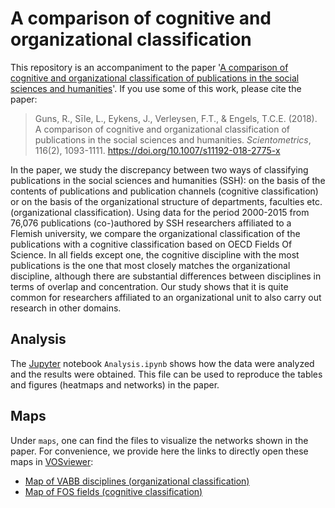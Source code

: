# A comparison of cognitive and organizational classification

This repository is an accompaniment to the paper '[A comparison of cognitive and organizational classification of publications in the
social sciences and humanities](https://doi.org/10.1007/s11192-018-2775-x)'. If you use some of this work, please cite the paper:

> Guns, R., Sīle, L., Eykens, J., Verleysen, F.T., & Engels, T.C.E. (2018). A comparison of cognitive and organizational classification of publications in the social sciences and humanities. *Scientometrics*, 116(2), 1093-1111. https://doi.org/10.1007/s11192-018-2775-x

In the paper, we study the discrepancy between two ways of classifying publications in the social sciences and humanities (SSH): on the basis of the contents of publications and publication channels (cognitive classification) or on the basis of the organizational structure of departments, faculties etc. (organizational classification). Using data for the period 2000-2015 from 76,076 publications (co-)authored by SSH researchers affiliated to a Flemish university, we compare the organizational classification of the publications with a cognitive classification based on OECD Fields Of Science. In all fields except one, the cognitive discipline with the most publications is the one that most closely matches the organizational discipline, although there are substantial differences between disciplines in terms of overlap and concentration. Our study shows that it is quite common for researchers affiliated to an organizational unit to also carry out research in other domains.

## Analysis

The [Jupyter](https://jupyter.org/) notebook `Analysis.ipynb` shows how the data were analyzed and the results were obtained. This file can be used to reproduce the tables and figures (heatmaps and networks) in the paper.


## Maps

Under `maps`, one can find the files to visualize the networks shown in the paper. For convenience, we provide here the links to directly open these maps in [VOSviewer](http://www.vosviewer.com):

- [Map of VABB disciplines (organizational classification)](http://www.vosviewer.com/vosviewer.php?map=https://github.com/rafguns/cogn-org-classification/raw/master/maps/vabbmap.txt&network=https://github.com/rafguns/cogn-org-classification/raw/master/maps/vabbnet.txt&max_n_lines=50)
- [Map of FOS fields (cognitive classification)](http://www.vosviewer.com/vosviewer.php?map=https://github.com/rafguns/cogn-org-classification/raw/master/maps/fosmap.txt&network=https://github.com/rafguns/cogn-org-classification/raw/master/maps/fosnet.txt&max_n_lines=100)
